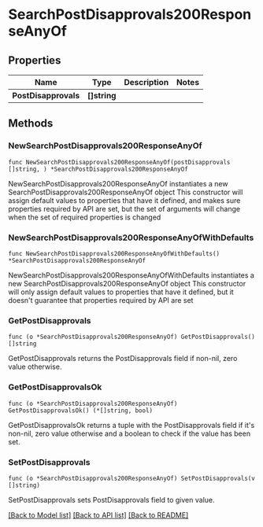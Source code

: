 # SearchPostDisapprovals200ResponseAnyOf

## Properties

Name | Type | Description | Notes
------------ | ------------- | ------------- | -------------
**PostDisapprovals** | **[]string** |  | 

## Methods

### NewSearchPostDisapprovals200ResponseAnyOf

`func NewSearchPostDisapprovals200ResponseAnyOf(postDisapprovals []string, ) *SearchPostDisapprovals200ResponseAnyOf`

NewSearchPostDisapprovals200ResponseAnyOf instantiates a new SearchPostDisapprovals200ResponseAnyOf object
This constructor will assign default values to properties that have it defined,
and makes sure properties required by API are set, but the set of arguments
will change when the set of required properties is changed

### NewSearchPostDisapprovals200ResponseAnyOfWithDefaults

`func NewSearchPostDisapprovals200ResponseAnyOfWithDefaults() *SearchPostDisapprovals200ResponseAnyOf`

NewSearchPostDisapprovals200ResponseAnyOfWithDefaults instantiates a new SearchPostDisapprovals200ResponseAnyOf object
This constructor will only assign default values to properties that have it defined,
but it doesn't guarantee that properties required by API are set

### GetPostDisapprovals

`func (o *SearchPostDisapprovals200ResponseAnyOf) GetPostDisapprovals() []string`

GetPostDisapprovals returns the PostDisapprovals field if non-nil, zero value otherwise.

### GetPostDisapprovalsOk

`func (o *SearchPostDisapprovals200ResponseAnyOf) GetPostDisapprovalsOk() (*[]string, bool)`

GetPostDisapprovalsOk returns a tuple with the PostDisapprovals field if it's non-nil, zero value otherwise
and a boolean to check if the value has been set.

### SetPostDisapprovals

`func (o *SearchPostDisapprovals200ResponseAnyOf) SetPostDisapprovals(v []string)`

SetPostDisapprovals sets PostDisapprovals field to given value.



[[Back to Model list]](../README.md#documentation-for-models) [[Back to API list]](../README.md#documentation-for-api-endpoints) [[Back to README]](../README.md)


